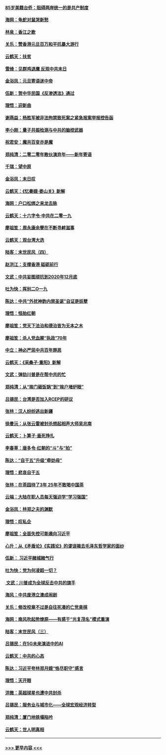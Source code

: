 #### [85岁美籍台侨：阻碍两岸统一的是共产制度](../pages/nsc993/n11765043.md?t=01031811) 
#### [海网：龟蛇对鼠哭新愁](../pages/nsc993/n11764895.md?t=01031811) 
#### [林泉：香江之歌](../pages/nsc993/n11764415.md?t=01031811) 
#### [关乐：赞香港元旦百万和平抗暴大游行](../pages/nsc993/n11764382.md?t=01031811) 
#### [云鹤天：扶贫](../pages/nsc993/n11764245.md?t=01031811) 
#### [雪绮：见群鸡退鹰  反观中共末日](../pages/nsc993/n11762112.md?t=01031811) 
#### [金浴凤：元旦寄语迷中帝](../pages/nsc993/n11761788.md?t=01031811) 
#### [伍新：贺中华民国《反渗透法》通过](../pages/nsc993/n11761994.md?t=01031811) 
#### [理悟：迎新曲](../pages/nsc993/n11761152.md?t=01031811) 
#### [谢燕益：杨胜军被非法拘禁致死案之紧急报案举报控告函](../pages/nsc993/n11756134.md?t=01031811) 
#### [李小刚：量子共振检测与中共的脑控武器](../pages/nsc993/n11754518.md?t=01031811) 
#### [祝君安：魔共百变亦是魔](../pages/nsc993/n11754469.md?t=01031811) 
#### [郑纯清：二零二零年散伙演弃年——新年寄语](../pages/nsc993/n11754195.md?t=01031811) 
#### [千瑞：望中原](../pages/nsc993/n11754159.md?t=01031811) 
#### [金浴凤：末日叹](../pages/nsc993/n11752359.md?t=01031811) 
#### [云鹤天：《忆秦娥‧娄山关》新解](../pages/nsc993/n11752348.md?t=01031811) 
#### [海网：户口松绑之来龙去脉](../pages/nsc993/n11752328.md?t=01031811) 
#### [云鹤天：十六字令‧中共在二零一九](../pages/nsc993/n11752305.md?t=01031811) 
#### [廖祖笙：周永康余孽在不断寻衅滋事](../pages/nsc993/n11751013.md?t=01031811) 
#### [云鹤天：观台湾大选](../pages/nsc993/n11751007.md?t=01031811) 
#### [陆客：末世民风（四）](../pages/nsc993/n11749203.md?t=01031811) 
#### [赵洪江：支撑香港 砥砺前行](../pages/nsc993/n11748482.md?t=01031811) 
#### [文武：中共妄图顽抗到2020年12月底](../pages/nsc993/n11748446.md?t=01031811) 
#### [吐为快：挥别二O一九](../pages/nsc993/n11748411.md?t=01031811) 
#### [陈达：中共“外扰神韵内禁圣诞”自证是妖孽](../pages/nsc993/n11748226.md?t=01031811) 
#### [理悟：怪胎红朝](../pages/nsc993/n11748206.md?t=01031811) 
#### [廖祖笙：党天下法治和德治皆为无本之木](../pages/nsc993/n11748135.md?t=01031811) 
#### [廖祖笙：杀人党血腥“执政”70年](../pages/nsc993/n11745144.md?t=01031811) 
#### [中立：神必严惩中共百年罪恶](../pages/nsc993/n11744970.md?t=01031811) 
#### [云鹤天：《采桑子‧重阳》新解](../pages/nsc993/n11744948.md?t=01031811) 
#### [文武：弹劾川普是在帮中共的忙](../pages/nsc993/n11744758.md?t=01031811) 
#### [郑纯清：从“挨门砸饭锅”到“挨户堵炉眼”](../pages/nsc993/n11744745.md?t=01031811) 
#### [吕锡民：台湾是否加入RCEP的研议](../pages/nsc993/n11744701.md?t=01031811) 
#### [张林：汉人纷纷逃出新疆](../pages/nsc993/n11743530.md?t=01031811) 
#### [徐曼沅：从张云雷被封杀想起相声大师吴兆南](../pages/nsc993/n11741816.md?t=01031811) 
#### [云鹤天：卜算子‧垂死挣扎](../pages/nsc993/n11739956.md?t=01031811) 
#### [李春草：唐多令‧红朝的“斗”与“拍”](../pages/nsc993/n11739830.md?t=01031811) 
#### [陈达：“自干五”升级“牵妨母”](../pages/nsc993/n11739724.md?t=01031811) 
#### [理悟：悲哀自干五](../pages/nsc993/n11739547.md?t=01031811) 
#### [张林：在茶园待了3年 25年不敢喝中国茶](../pages/nsc993/n11739240.md?t=01031811) 
#### [云端：大陆在职人员每天强迫学“学习强国”](../pages/nsc993/n11738735.md?t=01031811) 
#### [金浴凤：林郑之夫的渊默](../pages/nsc993/n11737735.md?t=01031811) 
#### [理悟：叹私企](../pages/nsc993/n11737715.md?t=01031811) 
#### [廖祖笙：全面失控可能袭向习近平](../pages/nsc993/n11737704.md?t=01031811) 
#### [心升：从《矛盾论》《实践论》的谬误揭去毛泽东哲学家的面纱](../pages/nsc993/n11736962.md?t=01031811) 
#### [伍新： 习近平赌城赌气行](../pages/nsc993/n11736929.md?t=01031811) 
#### [吐为快：党为何凌蹈一切？](../pages/nsc993/n11736915.md?t=01031811) 
#### [ 文武：川普成为全球反击中共的旗手](../pages/nsc993/n11736882.md?t=01031811) 
#### [海风：中共废港立澳成闹剧](../pages/nsc993/n11735857.md?t=01031811) 
#### [关乐：修改校章不过是自往死凑的亡党臭棋](../pages/nsc993/n11735097.md?t=01031811) 
#### [海网：南风吹起势燎原——有感于“光复茂名”模式重演](../pages/nsc993/n11732308.md?t=01031811) 
#### [陆客：末世民风（三）](../pages/nsc993/n11732211.md?t=01031811) 
#### [吕锡民：在5G未来演进中的AI](../pages/nsc993/n11730010.md?t=01031811) 
#### [云鹤天：中共的心态](../pages/nsc993/n11729906.md?t=01031811) 
#### [陈达：习近平夸林郑月娥“恪尽职守”感言](../pages/nsc993/n11729881.md?t=01031811) 
#### [理悟：天开眼](../pages/nsc993/n11729699.md?t=01031811) 
#### [洪微：英超球星也遭中共封杀](../pages/nsc993/n11727243.md?t=01031811) 
#### [吕锡民：服务业与城市化——全球宏观经济转型](../pages/nsc993/n11725845.md?t=01031811) 
#### [郑纯清：厦门地铁塌陷吟](../pages/nsc993/n11725813.md?t=01031811) 
#### [云鹤天：世人明真相](../pages/nsc993/n11725621.md?t=01031811) 

----
#### [ >>> 更早内容 <<< ](../indexes/nsc993-earlier.md)

